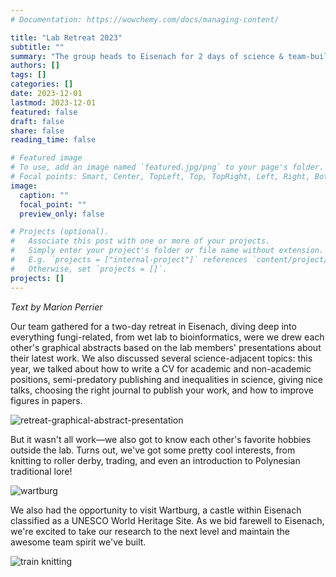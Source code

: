 ```yaml
---
# Documentation: https://wowchemy.com/docs/managing-content/

title: "Lab Retreat 2023"
subtitle: ""
summary: "The group heads to Eisenach for 2 days of science & team-building"
authors: []
tags: []
categories: []
date: 2023-12-01
lastmod: 2023-12-01
featured: false
draft: false
share: false
reading_time: false

# Featured image
# To use, add an image named `featured.jpg/png` to your page's folder.
# Focal points: Smart, Center, TopLeft, Top, TopRight, Left, Right, BottomLeft, Bottom, BottomRight.
image:
  caption: ""
  focal_point: ""
  preview_only: false

# Projects (optional).
#   Associate this post with one or more of your projects.
#   Simply enter your project's folder or file name without extension.
#   E.g. `projects = ["internal-project"]` references `content/project/deep-learning/index.md`.
#   Otherwise, set `projects = []`.
projects: []
---
```


*Text by Marion Perrier*

Our team gathered for a two-day retreat in Eisenach, diving deep into everything fungi-related, from wet lab to bioinformatics, were we drew each other's graphical abstracts based on the lab members' presentations about their latest work. We also discussed several science-adjacent topics: this year, we talked about how to write a CV for academic and non-academic positions, semi-predatory publishing and inequalities in science, giving nice talks, choosing the right journal to publish your work, and how to improve figures in papers.

![retreat-graphical-abstract-presentation](retreat_2023_graphical_abstract.jpeg "")

But it wasn't all work—we also got to know each other's favorite hobbies outside the lab. Turns out, we've got some pretty cool interests, from knitting to roller derby, trading, and even an introduction to Polynesian traditional lore!

![wartburg](retreat_2023_wartburg.jpg "")

We also had the opportunity to visit Wartburg, a castle within Eisenach classified as a UNESCO World Heritage Site.
As we bid farewell to Eisenach, we're excited to take our research to the next level and maintain the awesome team spirit we've built.

![train knitting](retreat_2023_knitting.jpg "")